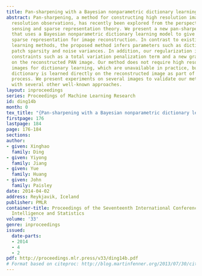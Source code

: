```yaml
---
title: Pan-sharpening with a Bayesian nonparametric dictionary learning model
abstract: Pan-sharpening, a method for constructing high resolution images from low
  resolution observations, has recently been explored from the perspective of compressed
  sensing and sparse representation theory. We present a new pan-sharpening algorithm
  that uses a Bayesian nonparametric dictionary learning model to give an underlying
  sparse representation for image reconstruction. In contrast to existing dictionary
  learning methods, the proposed method infers parameters such as dictionary size,
  patch sparsity and noise variances. In addition, our regularization includes image
  constraints such as a total variation penalization term and a new gradient penalization
  on the reconstructed PAN image. Our method does not require high resolution multiband
  images for dictionary learning, which are unavailable in practice, but rather the
  dictionary is learned directly on the reconstructed image as part of the inversion
  process. We present experiments on several images to validate our method and compare
  with several other well-known approaches.
layout: inproceedings
series: Proceedings of Machine Learning Research
id: ding14b
month: 0
tex_title: "{Pan-sharpening with a Bayesian nonparametric dictionary learning model}"
firstpage: 176
lastpage: 184
page: 176-184
sections: 
author:
- given: Xinghao
  family: Ding
- given: Yiyong
  family: Jiang
- given: Yue
  family: Huang
- given: John
  family: Paisley
date: 2014-04-02
address: Reykjavik, Iceland
publisher: PMLR
container-title: Proceedings of the Seventeenth International Conference on Artificial
  Intelligence and Statistics
volume: '33'
genre: inproceedings
issued:
  date-parts:
  - 2014
  - 4
  - 2
pdf: http://proceedings.mlr.press/v33/ding14b.pdf
# Format based on citeproc: http://blog.martinfenner.org/2013/07/30/citeproc-yaml-for-bibliographies/
---
```

